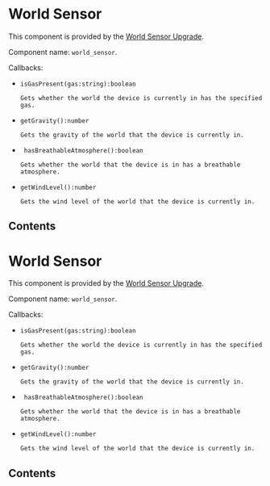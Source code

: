 # World Sensor

This component is provided by the [World Sensor
Upgrade](/item/world_sensor_upgrade).

Component name: `world_sensor`.

Callbacks:

- `isGasPresent(gas:string):boolean`

      Gets whether the world the device is currently in has the specified
      gas.

- `getGravity():number`

      Gets the gravity of the world that the device is currently in.

- ` hasBreathableAtmosphere():boolean`

      Gets whether the world that the device is in has a breathable
      atmosphere.

- `getWindLevel():number`

      Gets the wind level of the world that the device is currently in.

## Contents

# World Sensor

This component is provided by the [World Sensor
Upgrade](/item/world_sensor_upgrade).

Component name: `world_sensor`.

Callbacks:

- `isGasPresent(gas:string):boolean`

      Gets whether the world the device is currently in has the specified
      gas.

- `getGravity():number`

      Gets the gravity of the world that the device is currently in.

- ` hasBreathableAtmosphere():boolean`

      Gets whether the world that the device is in has a breathable
      atmosphere.

- `getWindLevel():number`

      Gets the wind level of the world that the device is currently in.

## Contents
